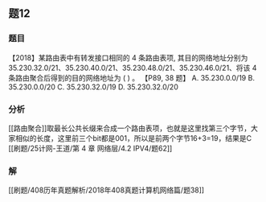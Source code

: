 ## 题12
### 题目
【2018】某路由表中有转发接口相同的 4 条路由表项, 其目的网络地址分别为 35.230.32.0/21、35.230.40.0/21、35.230.48.0/21、35.230.46.0/21、将该 4 条路由聚合后得到的目的网络地址为 ( ) 。 【P89, 38 题】
A. ${35.230.0.0}/{19}$ 
B. 35.230.0.0/20
C. ${35.230.32.0}/{19}$ 
D. ${35.230.32.0}/{20}$
### 分析
[[路由聚合]]取最长公共长缀来合成一个路由表项，也就是这里找第三个字节，大家相似的长度，这里前三个bit都是001，所以是前两个字节16+3=19，结果是C
[[刷题/25计网-王道/第 4 章 网络层/4.2 IPV4/题62]]
### 解
[[刷题/408历年真题解析/2018年408真题计算机网络篇/题38]]